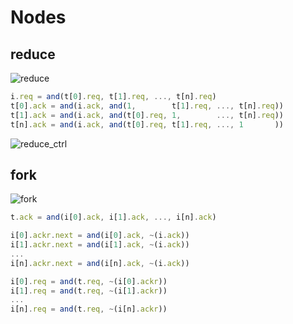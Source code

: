 # Nodes

## reduce

![reduce](https://rawgit.com/drom/elastic/master/img/reduce.svg)


```js
i.req = and(t[0].req, t[1].req, ..., t[n].req)
t[0].ack = and(i.ack, and(1,        t[1].req, ..., t[n].req))
t[1].ack = and(i.ack, and(t[0].req, 1,        ..., t[n].req))
t[n].ack = and(i.ack, and(t[0].req, t[1].req, ..., 1       ))
```
![reduce_ctrl](https://rawgit.com/drom/elastic/master/img/reduce_ctrl.svg)

## fork

![fork](https://rawgit.com/drom/elastic/master/img/fork.svg)

```js
t.ack = and(i[0].ack, i[1].ack, ..., i[n].ack)

i[0].ackr.next = and(i[0].ack, ~(i.ack))
i[1].ackr.next = and(i[1].ack, ~(i.ack))
...
i[n].ackr.next = and(i[n].ack, ~(i.ack))

i[0].req = and(t.req, ~(i[0].ackr))
i[1].req = and(t.req, ~(i[1].ackr))
...
i[n].req = and(t.req, ~(i[n].ackr))
```
